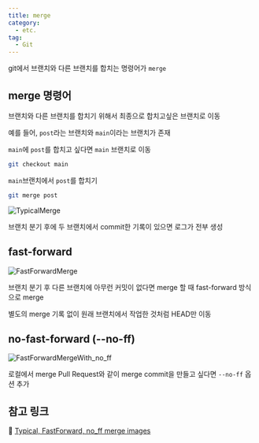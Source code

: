 ```yaml
---
title: merge
category:
  - etc.
tag:
  - Git
---
```


git에서 브랜치와 다른 브랜치를 합치는 명령어가 `merge`

## merge 명령어

브랜치와 다른 브랜치를 합치기 위해서 최종으로 합치고싶은 브랜치로 이동

예를 들어, `post`라는 브랜치와 `main`이라는 브랜치가 존재

`main`에 `post`를 합치고 싶다면 `main` 브랜치로 이동

```bash
git checkout main
```

`main`브랜치에서 `post`를 합치기

```bash
git merge post
```

![TypicalMerge](https://github.com/Zamoca42/blog/assets/96982072/089fcd33-72e2-4753-81c3-90ad3aa8d238)

브랜치 분기 후에 두 브랜치에서 commit한 기록이 있으면 로그가 전부 생성

## fast-forward

![FastForwardMerge](https://github.com/Zamoca42/blog/assets/96982072/535ff5bc-07b0-4375-9c47-3126a8dd2782)

브랜치 분기 후 다른 브랜치에 아무런 커밋이 없다면 merge 할 때 fast-forward 방식으로 merge

별도의 merge 기록 없이 원래 브랜치에서 작업한 것처럼 HEAD만 이동

## no-fast-forward (--no-ff)

![FastForwardMergeWith_no_ff](https://github.com/Zamoca42/blog/assets/96982072/8589cfc7-278a-4fbd-a08f-605b148e89d3)

로컬에서 merge Pull Request와 같이 merge commit을 만들고 싶다면 `--no-ff` 옵션 추가

## 참고 링크

:pushpin: [Typical, FastForward, no_ff merge images](https://www.bogotobogo.com/DevOps/SCM/Git/Git_GitHub_Fast-Forward_Merge.php)

